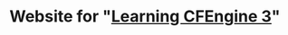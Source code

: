 Website for "[Learning CFEngine 3](http://cf-learn.info)"
==================================================
